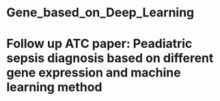 # Gene_based_on_Deep_Learning
# Follow up ATC paper: Peadiatric sepsis diagnosis based on different gene expression and machine learning method
